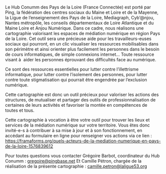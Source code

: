 Le Hub Conumm des Pays de la Loire (France Connectée) est porté par Ping, la fédération des centres sociaux du Maine et Loire et de la Mayenne, la Ligue de l’enseignement des Pays de la Loire, Mediagraph, Cyb’@njou, Nantes métropôle, les conseils départementaux de Loire Atlantique et du Maine Loire et Anjou Numérique.
Dans ce cadre, nous réalisons une cartographie valorisant les espaces de médiation numérique en région Pays de la Loire. Cet outil sera une précieuse aide pour les travailleurs-euses sociaux qui pourront, en un clic visualiser les ressources mobilisables dans son périmètre et ainsi orienter plus facilement les personnes dans le besoin de cours informatiques, de simple connexions internet… Toute ressource visant à  aider les personnes éprouvant des difficultés face au numérique.

Ce sont des ressources essentielles pour lutter contre l’illettrisme informatique, pour lutter contre l’isolement des personnes, pour lutter contre toute stigmatisation qui pourrait être engendrée par l’exclusion numérique. 

Cette cartographie est donc un outil précieux pour valoriser les actions des structures, de mutualiser et partager des outils de professionnalisation de certaines de leurs activités et favoriser la montée en compétences de toutes et tous.

Cette cartographie à vocation à être votre outil pour trouver les lieux et services de la médiation numérique sur votre territoire. Vous êtes donc invité-e-s à contribuer à sa mise à jour et à son fonctionnement, en accédant au formulaire en ligne pour renseigner vos actions via ce lien :  https://framaforms.org/quels-acteurs-de-la-mediation-numerique-en-pays-de-la-loire-1576839612

Pour toutes questions vous contacter Grégoire Barbot, coordinateur du Hub Conumm : gregoire@pingbase.net
Et Camille Pétron, chargée de la réalisation de la présente cartographie : camille.petron@laligue53.org
